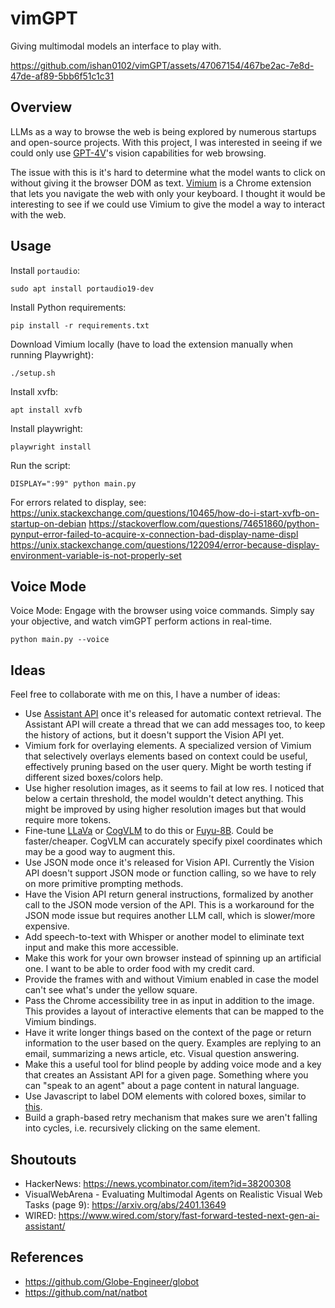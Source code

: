 # vimGPT
Giving multimodal models an interface to play with.

https://github.com/ishan0102/vimGPT/assets/47067154/467be2ac-7e8d-47de-af89-5bb6f51c1c31

## Overview
LLMs as a way to browse the web is being explored by numerous startups and open-source projects. With this project, I was interested in seeing if we could only use [GPT-4V](https://openai.com/research/gpt-4v-system-card)'s vision capabilities for web browsing.

The issue with this is it's hard to determine what the model wants to click on without giving it the browser DOM as text. [Vimium](https://vimium.github.io/) is a Chrome extension that lets you navigate the web with only your keyboard. I thought it would be interesting to see if we could use Vimium to give the model a way to interact with the web.

## Usage
Install `portaudio`:
```
sudo apt install portaudio19-dev
```

Install Python requirements:
```
pip install -r requirements.txt
```

Download Vimium locally (have to load the extension manually when running Playwright):
```
./setup.sh
```

Install xvfb:
```
apt install xvfb
```

Install playwright:
```
playwright install
```

Run the script:
```
DISPLAY=":99" python main.py
```

For errors related to display, see:
https://unix.stackexchange.com/questions/10465/how-do-i-start-xvfb-on-startup-on-debian
https://stackoverflow.com/questions/74651860/python-pynput-error-failed-to-acquire-x-connection-bad-display-name-displ
https://unix.stackexchange.com/questions/122094/error-because-display-environment-variable-is-not-properly-set

## Voice Mode
Voice Mode: Engage with the browser using voice commands. Simply say your objective, and watch vimGPT perform actions in real-time.
```
python main.py --voice
```

## Ideas
Feel free to collaborate with me on this, I have a number of ideas:
- Use [Assistant API](https://platform.openai.com/docs/assistants/overview) once it's released for automatic context retrieval. The Assistant API will create a thread that we can add messages too, to keep the history of actions, but it doesn't support the Vision API yet.
- Vimium fork for overlaying elements. A specialized version of Vimium that selectively overlays elements based on context could be useful, effectively pruning based on the user query. Might be worth testing if different sized boxes/colors help.
- Use higher resolution images, as it seems to fail at low res. I noticed that below a certain threshold, the model wouldn't detect anything. This might be improved by using higher resolution images but that would require more tokens.
- Fine-tune [LLaVa](https://github.com/haotian-liu/LLaVA) or [CogVLM](https://github.com/THUDM/CogVLM) to do this or [Fuyu-8B](https://www.adept.ai/blog/fuyu-8b). Could be faster/cheaper. CogVLM can accurately specify pixel coordinates which may be a good way to augment this.
- Use JSON mode once it's released for Vision API. Currently the Vision API doesn't support JSON mode or function calling, so we have to rely on more primitive prompting methods.
- Have the Vision API return general instructions, formalized by another call to the JSON mode version of the API. This is a workaround for the JSON mode issue but requires another LLM call, which is slower/more expensive.
- Add speech-to-text with Whisper or another model to eliminate text input and make this more accessible.
- Make this work for your own browser instead of spinning up an artificial one. I want to be able to order food with my credit card.
- Provide the frames with and without Vimium enabled in case the model can't see what's under the yellow square.
- Pass the Chrome accessibility tree in as input in addition to the image. This provides a layout of interactive elements that can be mapped to the Vimium bindings.
- Have it write longer things based on the context of the page or return information to the user based on the query. Examples are replying to an email, summarizing a news article, etc. Visual question answering.
- Make this a useful tool for blind people by adding voice mode and a key that creates an Assistant API for a given page. Something where you can "speak to an agent" about a page content in natural language.
- Use Javascript to label DOM elements with colored boxes, similar to [this](https://x.com/DivGarg9/status/1659270501498523648?s=20).
- Build a graph-based retry mechanism that makes sure we aren't falling into cycles, i.e. recursively clicking on the same element.

## Shoutouts
- HackerNews: https://news.ycombinator.com/item?id=38200308
- VisualWebArena - Evaluating Multimodal Agents on Realistic Visual Web Tasks (page 9): https://arxiv.org/abs/2401.13649
- WIRED: https://www.wired.com/story/fast-forward-tested-next-gen-ai-assistant/

## References
- https://github.com/Globe-Engineer/globot
- https://github.com/nat/natbot
